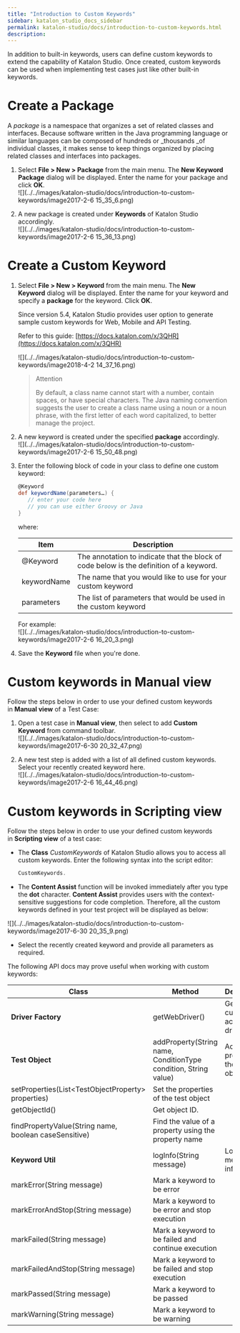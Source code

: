 ```yaml
---
title: "Introduction to Custom Keywords" 
sidebar: katalon_studio_docs_sidebar
permalink: katalon-studio/docs/introduction-to-custom-keywords.html 
description: 
---
```

In addition to built-in keywords, users can define custom keywords to extend the capability of Katalon Studio. Once created, custom keywords can be used when implementing test cases just like other built-in keywords. 

Create a Package
================

A _package_ is a namespace that organizes a set of related classes and interfaces. Because software written in the Java programming language or similar languages can be composed of hundreds or _thousands _of individual classes, it makes sense to keep things organized by placing related classes and interfaces into packages.

1.  Select **File > New > Package** from the main menu. The **New Keyword Package** dialog will be displayed. Enter the name for your package and click **OK**.  
    ![](../../images/katalon-studio/docs/introduction-to-custom-keywords/image2017-2-6 15_35_6.png)  
      
    
2.  A new package is created under **Keywords** of Katalon Studio accordingly.  
    ![](../../images/katalon-studio/docs/introduction-to-custom-keywords/image2017-2-6 15_36_13.png)

Create a Custom Keyword
=======================

1.  Select **File > New > Keyword** from the main menu. The **New Keyword** dialog will be displayed. Enter the name for your keyword and specify a **package** for the keyword. Click **OK**.
    
    Since version 5.4, Katalon Studio provides user option to generate sample custom keywords for Web, Mobile and API Testing.
    
    Refer to this guide: [https://docs.katalon.com/x/3QHR](https://docs.katalon.com/x/3QHR)
    
      
    ![](../../images/katalon-studio/docs/introduction-to-custom-keywords/image2018-4-2 14_37_16.png)
    
    > Attention
    > 
    > By default, a class name cannot start with a number, contain spaces, or have special characters. The Java naming convention suggests the user to create a class name using a noun or a noun phrase, with the first letter of each word capitalized, to better manage the project.
    
      
      
    
2.  A new keyword is created under the specified **package** accordingly.  
    ![](../../images/katalon-studio/docs/introduction-to-custom-keywords/image2017-2-6 15_50_48.png)  
      
    
3.  Enter the following block of code in your class to define one custom keyword:
    
    ```groovy
    @Keyword
    def keywordName(parameters…) {
       // enter your code here
       // you can use either Groovy or Java      
    }
    ```
    
    where:
    
    <table><thead><tr><th>Item</th><th>Description</th></tr></thead><tbody><tr><td>@Keyword</td><td>The annotation to indicate that the block of code below is the definition of a keyword.</td></tr><tr><td>keywordName</td><td>The name that you would like to use for your custom keyword</td></tr><tr><td>parameters</td><td>The list of parameters that would be used in the custom keyword</td></tr></tbody></table>
    
    For example:  
    ![](../../images/katalon-studio/docs/introduction-to-custom-keywords/image2017-2-6 16_20_3.png)
    
4.  Save the **Keyword** file when you're done.  
      
    

Custom keywords in Manual view
==============================

Follow the steps below in order to use your defined custom keywords in **Manual view** of a Test Case:

1.  Open a test case in **Manual** **view**, then select to add **Custom Keyword** from command toolbar.  
    ![](../../images/katalon-studio/docs/introduction-to-custom-keywords/image2017-6-30 20_32_47.png)  
      
    
2.  A new test step is added with a list of all defined custom keywords. Select your recently created keyword here.  
    ![](../../images/katalon-studio/docs/introduction-to-custom-keywords/image2017-2-6 16_44_46.png)

Custom keywords in Scripting view
=================================

Follow the steps below in order to use your defined custom keywords in **Scripting view** of a test case:

*   The **Class** _CustomKeywords_ of Katalon Studio allows you to access all custom keywords. Enter the following syntax into the script editor:
    
    ```groovy
    CustomKeywords.
    ```
    
*   The **Content Assist** function will be invoked immediately after you type the **dot** character. **Content Assist** provides users with the context-sensitive suggestions for code completion. Therefore, all the custom keywords defined in your test project will be displayed as below:

![](../../images/katalon-studio/docs/introduction-to-custom-keywords/image2017-6-30 20_35_9.png)

*   Select the recently created keyword and provide all parameters as required.  
      
    

The following API docs may prove useful when working with custom keywords:

<table><thead><tr><th>Class</th><th>Method</th><th>Description</th></tr></thead><tbody><tr><td><strong><a>Driver Factory</a></strong></td><td><a>getWebDriver()</a></td><td>Get the current active web driver.</td></tr><tr><td><strong><a>Test Object</a></strong></td><td><a>addProperty(String name, ConditionType condition, String value)</a></td><td>Add a new property to the test object</td></tr><tr><td><a>setProperties(List&lt;TestObjectProperty&gt; properties)</a></td><td>Set the properties of the test object</td></tr><tr><td><a>getObjectId()</a></td><td>Get object ID.</td></tr><tr><td><a>findPropertyValue(String name, boolean caseSensitive)</a></td><td>Find the value of a property using the property name</td></tr><tr><td><strong><a>Keyword Util</a></strong></td><td><a>logInfo(String message)</a></td><td>Log message as info</td></tr><tr><td><a>markError(String message)</a></td><td>Mark a keyword to be error</td></tr><tr><td><a>markErrorAndStop(String message)</a></td><td>Mark a keyword to be error and stop execution</td></tr><tr><td><a>markFailed(String message)</a></td><td>Mark a keyword to be failed and continue execution</td></tr><tr><td><a>markFailedAndStop(String message)</a></td><td>Mark a keyword to be failed and stop execution</td></tr><tr><td><a>markPassed(String message)</a></td><td>Mark a keyword to be passed</td></tr><tr><td><a>markWarning(String message)</a></td><td>Mark a keyword to be warning</td></tr></tbody></table>